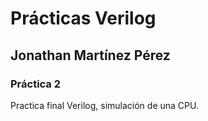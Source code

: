 # Prácticas Verilog

## Jonathan Martínez Pérez

### Práctica 2

Practica final Verilog, simulación de una CPU.


